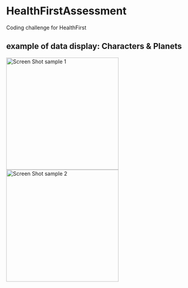 # HealthFirstAssessment
Coding challenge for HealthFirst

## example of data display: Characters & Planets
<img width="300" alt="Screen Shot sample 1" src="https://user-images.githubusercontent.com/43827399/62829836-d3519e80-bbbf-11e9-8942-a6a0a4360f6b.png">
<img width="300" alt="Screen Shot sample 2" src="hhttps://user-images.githubusercontent.com/43827399/62829837-d3519e80-bbbf-11e9-920d-76b7f28a3630.png">
